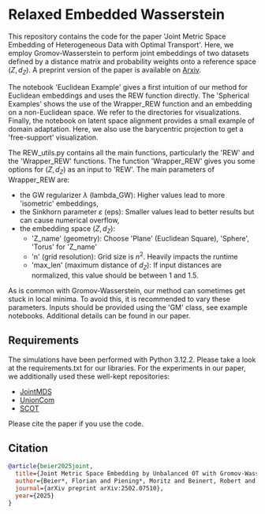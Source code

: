 # Relaxed Embedded Wasserstein

This repository contains the code for the paper 'Joint Metric Space Embedding of Heterogeneous Data with Optimal Transport'.  Here, we employ Gromov-Wasserstein to perform joint embeddings of two datasets defined by a distance matrix and probability weights onto a reference space $(Z, d_Z)$. A preprint version of the paper is available on [Arxiv](https://arxiv.org/pdf/2502.07510).

The notebook 'Euclidean Example' gives a first intuition of our method for Euclidean embeddings and uses the REW function directly. The 'Spherical Examples' shows the use of the Wrapper_REW function and an embedding on a non-Euclidean space. We refer to the directories for visualizations. 
Finally, the notebook on latent space alignment provides a small example of domain adaptation. Here, we also use the barycentric projection to get a 'free-support' visualization. 

The REW_utils.py contains all the main functions, particularly the 'REW' and the 'Wrapper_REW' functions. The function 'Wrapper_REW' gives you some options for $(Z, d_Z)$ as an input to 'REW'. The main parameters of Wrapper_REW are:
- the GW regularizer $\lambda$ (lambda_GW): Higher values lead to more 'isometric' embeddings,
- the Sinkhorn parameter $\varepsilon$ (eps): Smaller values lead to better results but can cause numerical overflow,
- the embedding space $(Z, d_Z)$:
  - 'Z_name' (geometry): Choose 'Plane' (Euclidean Square), 'Sphere', 'Torus' for 'Z_name'
  - 'n' (grid resolution): Grid size is $n^2$. Heavily impacts the runtime
  - 'max_len' (maximum distance of $d_Z$): If input distances are normalized, this value should be between 1 and 1.5.
  
As is common with Gromov-Wasserstein, our method can sometimes get stuck in local minima. To avoid this, it is recommended to vary these parameters. Inputs should be provided using the 'GM' class, see example notebooks. Additional details can be found in our paper.

## Requirements
The simulations have been performed with Python 3.12.2. Please take a look at the requirements.txt for our libraries. For the experiments in our paper, we additionally used these well-kept repositories:

* [JointMDS](https://github.com/borgwardtlab/jointmds>)
* [UnionCom](https://github.com/caokai1073/UnionCom)
* [SCOT](https://github.com/rsinghlab/SCOT)

Please cite the paper if you use the code.

## Citation
```bibtex
@article{beier2025joint,
  title={Joint Metric Space Embedding by Unbalanced OT with Gromov-Wasserstein Marginal Penalization},
  author={Beier*, Florian and Piening*, Moritz and Beinert, Robert and Steidl, Gabriele},
  journal={arXiv preprint arXiv:2502.07510},
  year={2025}
}

